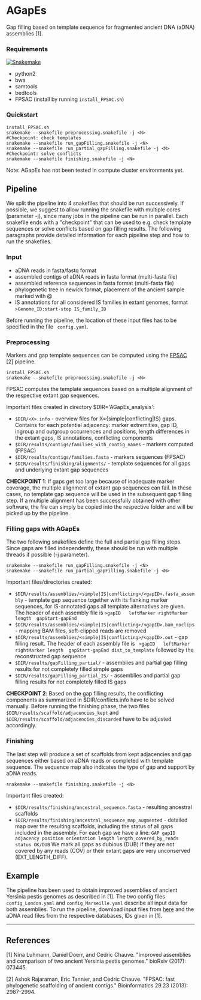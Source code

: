 # AGapEs
Gap filling based on template sequence for fragmented ancient DNA (aDNA) assemblies [1].

### Requirements

[![Snakemake](https://img.shields.io/badge/snakemake-≥3.5.2-brightgreen.svg?style=flat-square)](http://snakemake.bitbucket.org)
* python2
* bwa
* samtools
* bedtools
* FPSAC (install by running ``` install_FPSAC.sh ```)

### Quickstart ###

```
install_FPSAC.sh
snakemake --snakefile preprocessing.snakefile -j <N>
#Checkpoint: check templates
snakemake --snakefile run_gapFilling.snakefile -j <N>
snakemake --snakefile run_partial_gapFilling.snakefile -j <N>
#Checkpoint: solve conflicts
snakemake --snakefile finishing.snakefile -j <N>
```

Note: AGapEs has not been tested in compute cluster environments yet.

## Pipeline
We split the pipeline into 4 snakefiles that should be run successively. If possible, we suggest to allow running the snakefile with multiple cores (parameter -j), since many jobs in the pipeline can be run in parallel.
Each snakefile ends with a "checkpoint" that can be used to e.g. check template sequences or solve conflicts based on gap filling results. The following paragraphs provide detailed information for each pipeline step and how to run the snakefiles.

### Input
* aDNA reads in fasta/fastq format
* assembled contigs of aDNA reads in fasta format (multi-fasta file)
* assembled reference sequences in fasta format (multi-fasta file)
* phylogenetic tree in newick format, placement of the ancient sample marked with @
* IS annotations for all considered IS families in extant genomes, format ``` >Genome_ID:start-stop IS_family_ID ```

Before running the pipeline, the location of these input files has to be specified in the file ``` config.yaml```.

### Preprocessing

Markers and gap template sequences can be computed using the [FPSAC](https://github.com/cchauve/FPSAC) [2] pipeline. 

```
install_FPSAC.sh
snakemake --snakefile preprocessing.snakefile -j <N>
```

FPSAC computes the template sequences based on a multiple alignment of the respective extant gap sequences. 

Important files created in directory $DIR='AGapEs_analysis':
* ``` $DIR/<X>.info ``` - overview files for X={simple|conflicting|IS} gaps. Contains for each potential adjacency: marker extremities, gap ID, ingroup and outgroup occurrences and positions, length differences in the extant gaps, IS annotations, conflicting components
* ``` $DIR/results/contigs/families_with_contig_names ``` - markers computed (FPSAC) 
* ``` $DIR/results/contigs/families.fasta ``` - markers sequences (FPSAC)
* ``` $DIR/results/finishing/alignments/ ``` - template sequences for all gaps and underlying extant gap sequences

**CHECKPOINT 1**:
If gaps get too large because of inadequate marker coverage, the multiple alignment of extant gap sequences can fail. In these cases, no template gap sequence will be used in the subsequent gap filling step. If a multiple alignment has been successfully obtained with other software, the file can simply be copied into the respective folder and will be picked up by the pipeline.



### Filling gaps with AGapEs

The two following snakefiles define the full and partial gap filling steps. Since gaps are filled independently, these should be run with multiple threads if possible (-j parameter).

```
snakemake --snakefile run_gapFilling.snakefile -j <N>
snakemake --snakefile run_partial_gapFilling.snakefile -j <N>
```

Important files/directories created:
* ``` $DIR/results/assemblies/<simple|IS|conflicting>/<gapID>.fasta_assembly ``` - template gap sequence together with its flanking marker sequences, for IS-annotated gaps all template alternatives are given. The header of each assembly file is ``` >gapID   leftMarker rightMarker length  gapStart-gapEnd ```
* ``` $DIR/results/assemblies/<simple|IS|conflicting>/<gapID>.bam_noclips ``` - mapping BAM files, soft-clipped reads are removed
* ``` $DIR/results/assemblies/<simple|IS|conflicting>/<gapID>.out ``` - gap filling result. The header of each assembly file is ``` >gapID   leftMarker rightMarker length  gapStart-gapEnd dist_to_template``` followed by the reconstructed gap sequence
* ``` $DIR/results/gapFilling_partial/ ``` - assemblies and partial gap filling results for not completely filled simple gaps
* ``` $DIR/results/gapFilling_partial_IS/ ``` - assemblies and partial gap filling results for not completely filled IS gaps

 




**CHECKPOINT 2**: 
Based on the gap filling results, the conflicting components as summarized in $DIR/conflicts.info have to be solved manually. Before running the finishing phase, the two files ``` $DIR/results/scaffold/adjacencies_kept ``` and ``` $DIR/results/scaffold/adjacencies_discarded ``` have to be adjusted accordingly.

### Finishing

The last step will produce a set of scaffolds from kept adjacencies and gap sequences either based on aDNA reads or completed with template sequence. The sequence map also indicates the type of gap and support by aDNA reads.

```
snakemake --snakefile finishing.snakefile -j <N>
```
Important files created:
* ``` $DIR/results/finishing/ancestral_sequence.fasta ``` - resulting ancestral scaffolds
* ``` $DIR/results/finishing/ancestral_sequence_map_augmented ``` - detailed map over the resulting scaffolds, including the status of all gaps included in the assembly. For each gap we have a line:
  	   ``` GAP gapID adjacency position orientation length length_covered_by_reads status OK/DUB ```
We mark all gaps as dubious (DUB) if they are not covered by any reads (COV) or their extant gaps are very unconserved (EXT_LENGTH_DIFF).




## Example

The pipeline has been used to obtain improved assemblies of ancient Yersinia pestis genomes as described in [1]. 
The two config files ```config_London.yaml``` and ```config_Marseille.yaml``` describe all input data for both assemblies. To run the pipeline, download input files from [here](http://paleogenomics.irmacs.sfu.ca/DOWNLOADS/AGAPES_data_results.zip) and the aDNA read files from the respective databases, IDs given in [1].



***



## References
[1] Nina Luhmann, Daniel Doerr, and Cedric Chauve. "Improved assemblies and comparison of two ancient Yersinia pestis genomes." bioRxiv (2017): 073445.

[2] Ashok Rajaraman, Eric Tannier, and Cedric Chauve. "FPSAC: fast phylogenetic scaffolding of ancient contigs." Bioinformatics 29.23 (2013): 2987-2994.
